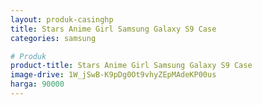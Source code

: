 ```yaml
---
layout: produk-casinghp
title: Stars Anime Girl Samsung Galaxy S9 Case
categories: samsung

# Produk
product-title: Stars Anime Girl Samsung Galaxy S9 Case
image-drive: 1W_jSwB-K9pDg0Ot9vhyZEpMAdeKP00us
harga: 90000
---
```

